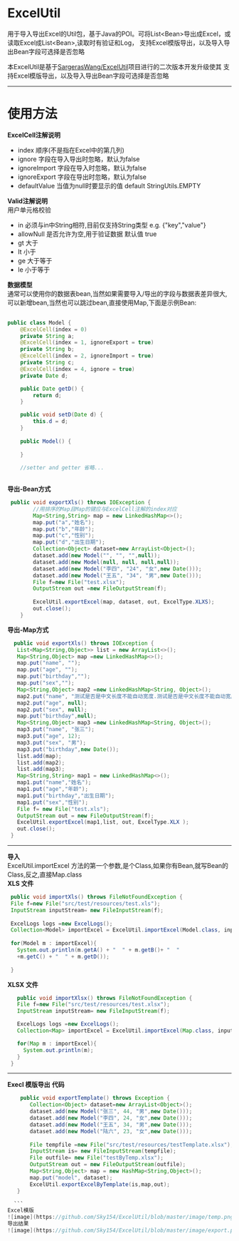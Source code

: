 # ExcelUtil
用于导入导出Excel的Util包，基于Java的POI。可将List&lt;Bean>导出成Excel，或读取Excel成List&lt;Bean>,读取时有验证和Log，
支持Excel模版导出，以及导入导出Bean字段可选择是否忽略
  
本ExcelUtil是基于[SargerasWang/ExcelUtil](https://github.com/SargerasWang/ExcelUtil)项目进行的二次版本开发升级使其
支持Excel模版导出，以及导入导出Bean字段可选择是否忽略
***
# 使用方法
**ExcelCell注解说明**
* index 顺序(不是指在Excel中的第几列)
* ignore 字段在导入导出时忽略，默认为false
* ignoreImport 字段在导入时忽略，默认为false
* ignoreExport 字段在导出时忽略，默认为false
* defaultValue 当值为null时要显示的值 default StringUtils.EMPTY 

**Valid注解说明**  
用户单元格校验
* in 必须与in中String相符,目前仅支持String类型 e.g. {"key","value"}
* allowNull 是否允许为空,用于验证数据 默认值 true
* gt 大于
* lt 小于
* ge 大于等于
* le 小于等于

 **数据模型**  
通常可以使用你的数据表bean,当然如果需要导入/导出的字段与数据表差异很大,可以新增bean,当然也可以跳过bean,直接使用Map,下面是示例Bean:
```Java  
  
public class Model {
    @ExcelCell(index = 0)
    private String a;
    @ExcelCell(index = 1, ignoreExport = true)
    private String b;
    @ExcelCell(index = 2, ignoreImport = true)
    private String c;
    @ExcelCell(index = 4, ignore = true)
    private Date d;

    public Date getD() {
        return d;
    }

    public void setD(Date d) {
        this.d = d;
    }
    
    public Model() {
    	
    }
    
    //setter and getter 省略...
  
```
 **导出-Bean方式**  
```Java  
 public void exportXls() throws IOException {
        //用排序的Map且Map的键应与ExcelCell注解的index对应
        Map<String,String> map = new LinkedHashMap<>();
        map.put("a","姓名");
        map.put("b","年龄");
        map.put("c","性别");
        map.put("d","出生日期");
        Collection<Object> dataset=new ArrayList<Object>();
        dataset.add(new Model("", "", "",null));
        dataset.add(new Model(null, null, null,null));
        dataset.add(new Model("李四", "24", "女",new Date()));
        dataset.add(new Model("王五", "34", "男",new Date()));
        File f=new File("test.xlsx");
        OutputStream out =new FileOutputStream(f);
        
        ExcelUtil.exportExcel(map, dataset, out, ExcelType.XLXS);
        out.close();
    }
 ```
 **导出-Map方式**
 ```Java 
   public void exportXls() throws IOException {
    List<Map<String,Object>> list = new ArrayList<>();
    Map<String,Object> map =new LinkedHashMap<>();
    map.put("name", "");
    map.put("age", "");
    map.put("birthday","");
    map.put("sex","");
    Map<String,Object> map2 =new LinkedHashMap<String, Object>();
    map2.put("name", "测试是否是中文长度不能自动宽度.测试是否是中文长度不能自动宽度.");
    map2.put("age", null);
    map2.put("sex", null);
    map.put("birthday",null);
    Map<String,Object> map3 =new LinkedHashMap<String, Object>();
    map3.put("name", "张三");
    map3.put("age", 12);
    map3.put("sex", "男");
    map3.put("birthday",new Date());
    list.add(map);
    list.add(map2);
    list.add(map3);
    Map<String,String> map1 = new LinkedHashMap<>();
    map1.put("name","姓名");
    map1.put("age","年龄");
    map1.put("birthday","出生日期");
    map1.put("sex","性别");
    File f= new File("test.xls");
    OutputStream out = new FileOutputStream(f);
    ExcelUtil.exportExcel(map1,list, out, ExcelType.XLX );
    out.close();
  }
  ```
  - - - -
  **导入**  
  ExcelUtil.importExcel 方法的第一个参数,是个Class,如果你有Bean,就写Bean的Class,反之,直接Map.class  
  **XLS 文件**
   ```Java
    public void importXls() throws FileNotFoundException {
    File f=new File("src/test/resources/test.xls");
    InputStream inputStream= new FileInputStream(f);
    
    ExcelLogs logs =new ExcelLogs();
    Collection<Model> importExcel = ExcelUtil.importExcel(Model.class, inputStream, "yyyy/MM/dd", logs , 0);
    
    for(Model m : importExcel){
      System.out.println(m.getA() + "  " + m.getB()+ "  " 
      +m.getC() + "  " + m.getD());
      
    }
``` 
    
  **XLSX 文件**
 ```Java
    public void importXlsx() throws FileNotFoundException {
    File f=new File("src/test/resources/test.xlsx");
    InputStream inputStream= new FileInputStream(f);

    ExcelLogs logs =new ExcelLogs();
    Collection<Map> importExcel = ExcelUtil.importExcel(Map.class, inputStream, "yyyy/MM/dd HH:mm:ss", logs , 0);

    for(Map m : importExcel){
      System.out.println(m);
    }
  }
   ```
---
 **Execl 模版导出**
 **代码**
  ```Java
	  public void exportTemplate() throws Exception {
		 Collection<Object> dataset=new ArrayList<Object>();
	     dataset.add(new Model("张三", 44, "男",new Date()));
	     dataset.add(new Model("李四", 24, "女",new Date()));
	     dataset.add(new Model("王五", 34, "男",new Date()));
	     dataset.add(new Model("陆六", 23, "女",new Date()));
	     
		 File tempfile =new File("src/test/resources/testTemplate.xlsx");
		 InputStream is= new FileInputStream(tempfile);
		 File outfile= new File("testByTemp.xlsx");
		 OutputStream out = new FileOutputStream(outfile);
		 Map<String,Object> map = new HashMap<String,Object>();
		 map.put("model", dataset);
		 ExcelUtil.exportExcelByTemplate(is,map,out);
	 }

    ``` 
 Excel模版
![image](https://github.com/Sky154/ExcelUtil/blob/master/image/temp.png)
导出结果
![image](https://github.com/Sky154/ExcelUtil/blob/master/image/export.png)
